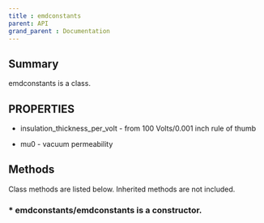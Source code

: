 ```yaml
---
title : emdconstants
parent: API
grand_parent : Documentation
---
```

## Summary
emdconstants is a class.
## PROPERTIES
* insulation_thickness_per_volt - from 100 Volts/0.001 inch rule of thumb

* mu0 - vacuum permeability

## Methods
Class methods are listed below. Inherited methods are not included.
### * emdconstants/emdconstants is a constructor.

